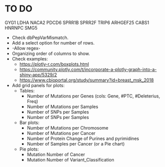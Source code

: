 # TO DO

GYG1     LDHA     NACA2    PDCD6    SPRR1B   SPRR2F   TRIP6    ARHGEF25 CABS1    HNRNPC   SMG5
* Check dbPepVarMismatch.
* Add a select option for number of rows.
* -Allow regex-
* Organizing order of columns to show.
* Check examples: 
  * https://plotly-r.com/boxplots.html
  * https://community.plotly.com/t/incorporate-a-plotly-graph-into-a-shiny-app/5329/2
  * https://www.cbioportal.org/study/summary?id=breast_msk_2018
* Add grid panels for plots:
  * Tables:
    * Number of Mutations per Genes (cols: Gene, #PTC, #Deleterius, Freq)
    * Number of Mutations per Samples
    * Number of SNPs per Samples
    * Number of SNPs per Samples
  * Bar plots: 
    * Number of Mutations per Chromosome
    * Number of Mutations per Cancer
    * Number of Protein Change of Purines and pyrimidines
    * Number of Samples per Cancer (or a Pie chart)
  * Pie plots: 
    * Mutation Number of Cancer
    * Mutation Number of Variant_Classification
      
